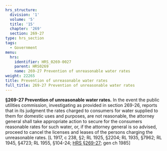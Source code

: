 ```yaml
---
hrs_structure:
  division: '1'
  volume: '5'
  title: '15'
  chapter: '269'
  section: 269-27
type: hrs_section
tags:
  - Government
menu:
  hrs:
    identifier: HRS_0269-0027
    parent: HRS0269
    name: 269-27 Prevention of unreasonable water rates
weight: 22265
title: Prevention of unreasonable water rates
full_title: 269-27 Prevention of unreasonable water rates
---
```

**§269-27 Prevention of unreasonable water rates.** In the event the public utilities commission, investigating as provided in section 269-26, reports that in its judgment the rates charged to consumers for water supplied to them for domestic uses and purposes, are not reasonable, the attorney general shall take appropriate action to secure for the consumers reasonable rates for such water, or, if the attorney general is so advised, proceed to cancel the licenses and leases of the persons charging the unreasonable rates. [L 1917, c 238, §2; RL 1925, §2204; RL 1935, §7962; RL 1945, §4723; RL 1955, §104-24; [HRS §269-27](/title-15/chapter-269/section-269-27/); gen ch 1985]